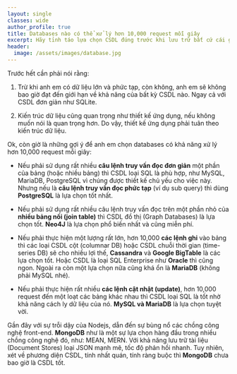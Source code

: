 ```yaml
---
layout: single
classes: wide
author_profile: true
title: Databases nào có thể xử lý hơn 10,000 request mỗi giây
excerpt: Hãy tỉnh táo lựa chọn CSDL đúng trước khi lưu trữ bất cứ cái gì
header:
  image: /assets/images/database.jpg
---
```


Trước hết cần phải nói rằng:

1. Trừ khi anh em có dữ liệu lớn và phức tạp, còn không, anh em sẽ không bao giờ đạt đến giới hạn về khả năng của bất kỳ CSDL nào. Ngay cả với CSDL đơn giản như SQLite.

2. Kiến trúc dữ liệu cũng quan trọng như thiết kế ứng dụng, nếu không muốn nói là quan trọng hơn. Do vậy, thiết kế ứng dụng phải tuân theo kiến trúc dữ liệu.

Ok, còn giờ là những gợi ý để anh em chọn databases có khả năng xử lý hơn 10,000 request mỗi giây:

- Nếu phải sử dụng rất nhiều **câu lệnh truy vấn đọc đơn giản** một phần của bảng (hoặc nhiều bảng) thì CSDL loại SQL là phù hợp, như MySQL, MariaDB, PostgreSQL vì chúng được thiết kế chủ yếu cho việc này. Nhưng nếu là **câu lệnh truy vấn đọc phức tạp** (ví dụ sub query) thì dùng **PostgreSQL** là lựa chọn tốt nhất.

- Nếu phải sử dụng rất nhiều câu lệnh truy vấn đọc trên một phần nhỏ của **nhiều bảng nối (join table)** thì CSDL đồ thị (Graph Databases) là lựa chọn tốt. **Neo4J** là lựa chọn phổ biến nhất và cũng miễn phí.

- Nếu phải thực hiện một lượng rất lớn, hơn 10,000 **các lệnh ghi** vào bảng thì các loại CSDL cột (columnar DB) hoặc CSDL chuỗi thời gian (time-series DB) sẽ cho nhiều lợi thế, **Cassandra** và **Google BigTable** là các lựa chọn tốt. Hoặc CSDL là loại SQL Enterprise như **Oracle** thì cũng ngon. Ngoài ra còn một lựa chọn nữa cũng khá ổn là **MariaDB** (không phải MySQL nhé).

- Nếu phải thực hiện rất nhiều **các lệnh cật nhật (update)**, hơn 10,000 request đến một loạt các bảng khác nhau thì CSDL loại SQL là tốt nhờ khả năng cách ly dữ liệu của nó. **MySQL và MariaDB** là lựa chọn tuyệt vời.

Gần đây với sự trỗi dậy của Nodejs, dẫn đến sự bùng nổ các chồng công nghệ front-end. **MongoDB** như là một sự lựa chọn hàng đầu trong nhiều chồng công nghệ đó, như: MEAN, MERN. Với khả năng lưu trữ tài liệu (Document Stores) loại JSON mạnh mẽ, tốc độ phản hồi nhanh. Tuy nhiên, xét về phương diện CSDL, tính nhất quán, tính ràng buộc thì **MongoDB** chưa bao giờ là CSDL tốt.
